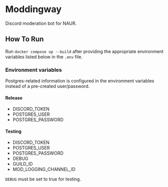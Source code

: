 # Moddingway

Discord moderation bot for NAUR.

## How To Run
Run `docker compose up --build` after providing the appropriate environment variables listed below in the `.env` file.

### Environment variables
Postgres-related information is configured in the environment variables instead of a pre-created user/password.
#### Release
- DISCORD_TOKEN
- POSTGRES_USER
- POSTGRES_PASSWORD

#### Testing
- DISCORD_TOKEN
- POSTGRES_USER
- POSTGRES_PASSWORD
- DEBUG
- GUILD_ID
- MOD_LOGGING_CHANNEL_ID

`DEBUG` must be set to true for testing.
